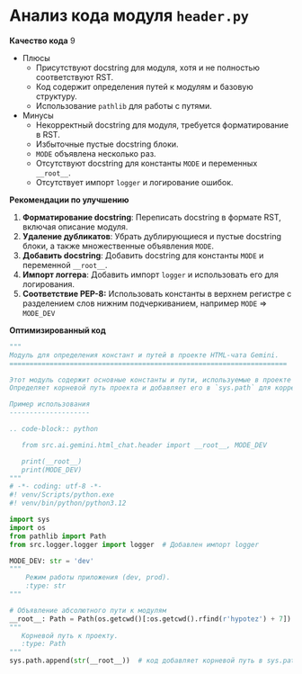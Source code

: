 # Анализ кода модуля `header.py`

**Качество кода**
9
- Плюсы
    - Присутствуют docstring для модуля, хотя и не полностью соответствуют RST.
    - Код содержит определения путей к модулям и базовую структуру.
    - Использование `pathlib` для работы с путями.
- Минусы
    - Некорректный docstring для модуля, требуется форматирование в RST.
    - Избыточные пустые docstring блоки.
    - `MODE` объявлена несколько раз.
    - Отсутствуют docstring для константы `MODE` и переменных `__root__`.
    - Отсутствует импорт `logger` и логирование ошибок.

**Рекомендации по улучшению**

1.  **Форматирование docstring**: Переписать docstring в формате RST, включая описание модуля.
2.  **Удаление дубликатов**: Убрать дублирующиеся и пустые docstring блоки, а также множественные объявления `MODE`.
3.  **Добавить docstring**: Добавить docstring для константы `MODE` и переменной `__root__`.
4.  **Импорт логгера**: Добавить импорт `logger` и использовать его для логирования.
5. **Соответствие PEP-8:** Использовать константы в верхнем регистре с разделением слов нижним подчеркиванием, например `MODE` => `MODE_DEV`

**Оптимизированный код**

```python
"""
Модуль для определения констант и путей в проекте HTML-чата Gemini.
=====================================================================

Этот модуль содержит основные константы и пути, используемые в проекте HTML-чата Gemini.
Определяет корневой путь проекта и добавляет его в `sys.path` для корректного импорта.

Пример использования
--------------------

.. code-block:: python

   from src.ai.gemini.html_chat.header import __root__, MODE_DEV

   print(__root__)
   print(MODE_DEV)
"""
# -*- coding: utf-8 -*-
#! venv/Scripts/python.exe
#! venv/bin/python/python3.12

import sys
import os
from pathlib import Path
from src.logger.logger import logger  # Добавлен импорт logger

MODE_DEV: str = 'dev'
"""
    Режим работы приложения (dev, prod).
    :type: str
"""

# Объявление абсолютного пути к модулям
__root__: Path = Path(os.getcwd()[:os.getcwd().rfind(r'hypotez') + 7])
"""
   Корневой путь к проекту.
   :type: Path
"""
sys.path.append(str(__root__))  # код добавляет корневой путь в sys.path для импорта модулей
```